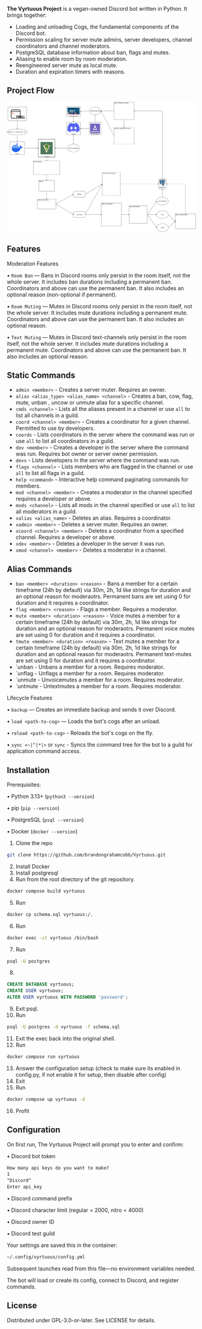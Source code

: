 **The Vyrtuous Project** is a vegan-owned Discord bot written in Python. It brings together:

* Loading and unloading Cogs, the fundamental components of the Discord bot.
* Permission scaling for server mute admins, server developers, channel coordinators and channel moderators.
* PostgreSQL database information about ban, flags and mutes.
* Aliasing to enable room by room moderation.
* Reengineered server mute as local mute.
* Duration and expiration timers with reasons.

## Project Flow
![Vyrtuous](resources/images/VyrtuousUML.svg)

## Features

Moderation Features

• `Room Ban` — Bans in Discord rooms only persist in the room itself, not the whole server.
It includes ban durations including a permanent ban.
Coordinators and above can use the permanent ban.
It also includes an optional reason (non-optional if permanent).

• `Room Muting` — Mutes in Discord rooms only persist in the room itself, not the whole server.
It includes mute durations including a permanent mute.
Coordinators and above can use the permanent ban.
It also includes an optional reason.

• `Text Muting` — Mutes in Discord text-channels only persist in the room itself, not the whole server.
It includes mute durations including a permanent mute.
Coordinators and above can use the permanent ban.
It also includes an optional reason.

## Static Commands
* `admin <member>` - Creates a server muter. Requires an owner.
* `alias <alias_type> <alias_name> <channel>` - Creates a ban, cow, flag, mute, unban , uncow or unmute alias for a specific channel.
* `cmds <channel>` - Lists all the aliases present in a channel or use `all` to list all channels in a guild.
* `coord <channel> <member>` - Creates a coordinator for a given channel. Permitted to use by developers.
* `coords` - Lists coordinators in the server where the command was run or use `all` to list all coordinators in a guild.
* `dev <member>` - Creates a developer in the server where the command was run. Requires bot owner or server owner permission.
* `devs` - Lists developers in the server where the command was run.
* `flags <channel>` - Lists members who are flagged in the channel or use `all` to list all flags in a guild.
* `help <command>` - Interactive help command paginating commands for members.
* `mod <channel> <member>` - Creates a moderator in the channel specified requires a developer or above.
* `mods <channel>` - Lists all mods in the channel specified or use `all` to list all moderators in a guild.
* `xalias <alias_name>` - Deletes an alias. Requires a coordinator.
* `xadmin <member>` - Deletes a server muter. Requires an owner.
* `xcoord <channel> <member>` - Deletes a coordinator from a specified channel. Requires a developer or above.
* `xdev <member>` - Deletes a developer in the server it was run.
* `xmod <channel> <member>` - Deletes a moderator in a channel.

## Alias Commands
* `ban <member> <duration> <reason>` - Bans a member for a certain timeframe (24h by default) via 30m, 2h, 1d like strings for duration and an optional reason for moderaotrs. Permanent bans are set using 0 for duration and it requires a coordinator.
* `flag <member> <reason>` - Flags a member. Requires a moderator.
* `mute <member> <duration> <reason>` - Voice mutes a member for a certain timeframe (24h by default) via 30m, 2h, 1d like strings for duration and an optional reason for moderaotrs. Permanent voice mutes are set using 0 for duration and it requires a coordinator.
* `tmute <member> <duration> <reason>` - Text mutes a member for a certain timeframe (24h by default) via 30m, 2h, 1d like strings for duration and an optional reason for moderaotrs. Permanent text-mutes are set using 0 for duration and it requires a coordinator.
* `unban <member>    - Unbans a member for a room. Requires moderator.
* `unflag <member>   - Unflags a member for a room. Requires moderator. 
* `unmute <member>   - Unvoicemutes a member for a room. Requires moderator. 
* `untmute <member>  - Untextmutes a member for a room. Requires moderator. 

Lifecycle Features

• `backup` — Creates an immediate backup and sends it over Discord.

• `load <path-to-cog>` — Loads the bot's cogs after an unload.

• `reload <path-to-cog>` - Reloads the bot's cogs on the fly.

• `sync <~|^|*|>` or `sync` - Syncs the command tree for the bot to a guild for application command access.

## Installation

Prerequisites:

• Python 3.13+ (`python3 --version`)

• pip (`pip --version`)

• PostgreSQL (`psql --version`)

• Docker (`docker --version`)

1. Clone the repo

```bash
git clone https://github.com/brandongrahamcobb/Vyrtuous.git
```
2. Install Docker
3. Install postgresql
4. Run from the root directory of the git repository. 
```sh
docker compose build vyrtuous
```
5. Run 
```sh
docker cp schema.sql vyrtuous:/.
```
6. Run 
```sh
docker exec -it vyrtuous /bin/bash
```
7. Run
```sh
psql -U postgres
```
8. 
```sql
CREATE DATABASE vyrtuous;
CREATE USER vyrtuous;
ALTER USER vyrtuous WITH PASSWORD 'password';
```
9. Exit psql.
10. Run 
```sh
psql -U postgres -d vyrtuous -f schema.sql
```
11. Exit the exec back into the original shell.
12. Run 
```sh
docker compose run vyrtuous
```
13. Answer the configuration setup (check to make sure its enabled in config.py, if not enable it for setup, then disable after config)
14. Exit
15. Run
```sh
docker compose up vyrtuous -d
```
16. Profit

## Configuration

On first run, The Vyrtuous Project will prompt you to enter and confirm:

• Discord bot token

```txt
How many api keys do you want to make?
1
"Discord"
Enter api_key
```

• Discord command prefix

• Discord character limit (regular = 2000, nitro = 4000)

• Discord owner ID

• Discord test guild

Your settings are saved this in the container:

```txt
~/.config/vyrtuous/config.yml
```

Subsequent launches read from this file—no environment variables needed.

The bot will load or create its config, connect to Discord, and register commands.

## License

Distributed under GPL-3.0-or-later. See LICENSE for details.
